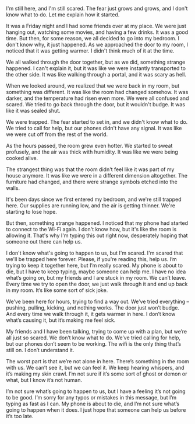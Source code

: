 I'm still here, and I'm still scared. The fear just grows and grows, and I don't know what to do. Let me explain how it started.

It was a Friday night and I had some friends over at my place. We were just hanging out, watching some movies, and having a few drinks. It was a good time. But then, for some reason, we all decided to go into my bedroom. I don't know why, it just happened. As we approached the door to my room, I noticed that it was getting warmer. I didn't think much of it at the time.

We all walked through the door together, but as we did, something strange happened. I can't explain it, but it was like we were instantly transported to the other side. It was like walking through a portal, and it was scary as hell.

When we looked around, we realized that we were back in my room, but something was different. It was like the room had changed somehow. It was darker, and the temperature had risen even more. We were all confused and scared. We tried to go back through the door, but it wouldn't budge. It was like it was sealed shut.

We were trapped. The fear started to set in, and we didn't know what to do. We tried to call for help, but our phones didn't have any signal. It was like we were cut off from the rest of the world.

As the hours passed, the room grew even hotter. We started to sweat profusely, and the air was thick with humidity. It was like we were being cooked alive.

The strangest thing was that the room didn't feel like it was part of my house anymore. It was like we were in a different dimension altogether. The furniture had changed, and there were strange symbols etched into the walls.

It's been days since we first entered my bedroom, and we're still trapped here. Our supplies are running low, and the air is getting thinner. We're starting to lose hope.

But then, something strange happened. I noticed that my phone had started to connect to the Wi-Fi again. I don't know how, but it's like the room is allowing it. That's why I'm typing this out right now, desperately hoping that someone out there can help us.

I don't know what's going to happen to us, but I'm scared. I'm scared that we'll be trapped here forever. Please, if you're reading this, help us.
I’m trying to keep it together here, but I’m really scared. My phone is about to die, but I have to keep typing, maybe someone can help me. I have no idea what’s going on, but my friends and I are stuck in my room. We can’t leave. Every time we try to open the door, we just walk through it and end up back in my room. It’s like some sort of sick joke.

We’ve been here for hours, trying to find a way out. We’ve tried everything – pushing, pulling, kicking, and nothing works. The door just won’t budge. And every time we walk through it, it gets warmer in here. I don’t know what’s causing it, but it’s making me feel sick.

My friends and I have been talking, trying to come up with a plan, but we’re all just so scared. We don’t know what to do. We’ve tried calling for help, but our phones don’t seem to be working. The wifi is the only thing that’s still on. I don’t understand it.

The worst part is that we’re not alone in here. There’s something in the room with us. We can’t see it, but we can feel it. We keep hearing whispers, and it’s making my skin crawl. I’m not sure if it’s some sort of ghost or demon or what, but I know it’s not human.

I’m not sure what’s going to happen to us, but I have a feeling it’s not going to be good. I’m sorry for any typos or mistakes in this message, but I’m typing as fast as I can. My phone is about to die, and I’m not sure what’s going to happen when it does. I just hope that someone can help us before it’s too late.